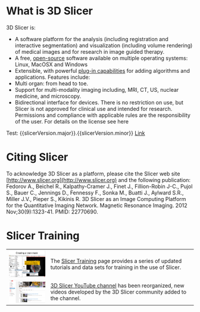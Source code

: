 # What is 3D Slicer

3D Slicer is:

* A software platform for the analysis \(including registration and interactive segmentation\) and visualization \(including volume rendering\) of medical images and for research in image guided therapy.
* A free, [open-source](http://en.wikipedia.org/wiki/Open_source) software available on multiple operating systems: Linux, MacOSX and Windows
* Extensible, with powerful [plug-in capabilities](developers/README.md) for adding algorithms and applications.
  Features include:
* Multi organ: from head to toe.
* Support for multi-modality imaging including, MRI, CT, US, nuclear medicine, and microscopy.
* Bidirectional interface for devices.
  There is no restriction on use, but Slicer is not approved for clinical use and intended for research. Permissions and compliance with applicable rules are the responsibility of the user. For details on the license see here

Test: {{slicerVersion.major}}.{{slicerVersion.minor}}
[Link](http://wiki.slicer.org/slicerWiki/index.php/Documentation/{{slicerVersion.major}}.{{slicerVersion.minor}})
# Citing Slicer

To acknowledge 3D Slicer as a platform, please cite the Slicer web site [http://www.slicer.org](http://www.slicer.org) and the following publication: 
Fedorov A., Beichel R., Kalpathy-Cramer J., Finet J., Fillion-Robin J-C., Pujol S., Bauer C., Jennings D., Fennessy F., Sonka M., Buatti J., Aylward S.R., Miller J.V., Pieper S., Kikinis R. 3D Slicer as an Image Computing Platform for the Quantitative Imaging Network. Magnetic Resonance Imaging. 2012 Nov;30\(9\):1323-41. PMID: 22770690.

# Slicer Training

|  |  |
| --- | --- |
| ![](slicer-tutorial.png) | The [Slicer Training](training/README.md) page provides a series of updated tutorials and data sets for training in the use of Slicer. |
| ![](slicer-youtube.png) | [3D Slicer YouTube channel](https://www.youtube.com/channel/UC11x1iQ7ydSIFYw4L6wveXg?view_as=public) has been reorganized, new videos developed by the 3D Slicer community added to the channel. |

